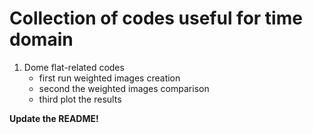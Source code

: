 # Collection of codes useful for time domain

1. Dome flat-related codes
    * first run weighted images creation
    * second the weighted images comparison
    * third plot the results
    
**Update the README!**
